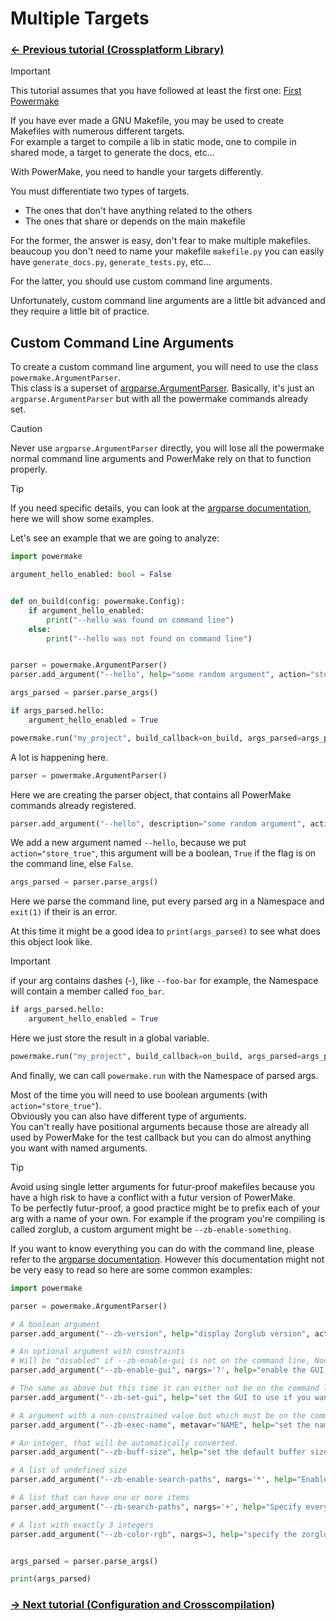 # Multiple Targets

### [<- Previous tutorial (Crossplatform Library)](../02-crossplatform-library/README.md)

> [!IMPORTANT]  
> This tutorial assumes that you have followed at least the first one: [First Powermake](../01-first-powermake/README.md)


If you have ever made a GNU Makefile, you may be used to create Makefiles with numerous different targets.  
For example a target to compile a lib in static mode, one to compile in shared mode, a target to generate the docs, etc...

With PowerMake, you need to handle your targets differently.

You must differentiate two types of targets.
- The ones that don't have anything related to the others
- The ones that share or depends on the main makefile

For the former, the answer is easy, don't fear to make multiple makefiles. beaucoup you don't need to name your makefile `makefile.py` you can easily have `generate_docs.py`, `generate_tests.py`, etc...

For the latter, you should use custom command line arguments.

Unfortunately, custom command line arguments are a little bit advanced and they require a little bit of practice.

## Custom Command Line Arguments

To create a custom command line argument, you will need to use the class `powermake.ArgumentParser`.  
This class is a superset of [argparse.ArgumentParser](https://docs.python.org/3/library/argparse.html).
Basically, it's just an `argparse.ArgumentParser` but with all the powermake commands already set.

> [!CAUTION]  
> Never use `argparse.ArgumentParser` directly, you will lose all the powermake normal command line arguments and PowerMake rely on that to function properly.

> [!TIP]  
> If you need specific details, you can look at the [argparse documentation](https://docs.python.org/3/library/argparse.html), here we will show some examples.


Let's see an example that we are going to analyze:
```py
import powermake

argument_hello_enabled: bool = False


def on_build(config: powermake.Config):
    if argument_hello_enabled:
        print("--hello was found on command line")
    else:
        print("--hello was not found on command line")


parser = powermake.ArgumentParser()
parser.add_argument("--hello", help="some random argument", action="store_true")

args_parsed = parser.parse_args()

if args_parsed.hello:
    argument_hello_enabled = True

powermake.run("my_project", build_callback=on_build, args_parsed=args_parsed)
```

A lot is happening here.

```py
parser = powermake.ArgumentParser()
```
Here we are creating the parser object, that contains all PowerMake commands already registered.

```py
parser.add_argument("--hello", description="some random argument", action="store_true")
```
We add a new argument named `--hello`, because we put `action="store_true"`, this argument will be a boolean, `True` if the flag is on the command line, else `False`.

```py
args_parsed = parser.parse_args()
```

Here we parse the command line, put every parsed arg in a Namespace and `exit(1)` if their is an error.

At this time it might be a good idea to `print(args_parsed)` to see what does this object look like.

> [!IMPORTANT]  
> if your arg contains dashes (-), like `--foo-bar` for example, the Namespace will contain a member called `foo_bar`.

```py
if args_parsed.hello:
    argument_hello_enabled = True
```
Here we just store the result in a global variable.

```py
powermake.run("my_project", build_callback=on_build, args_parsed=args_parsed)
```

And finally, we can call `powermake.run` with the Namespace of parsed args.


Most of the time you will need to use boolean arguments (with `action="store_true"`).  
Obviously you can also have different type of arguments.  
You can't really have positional arguments because those are already all used by PowerMake for the test callback but you can do almost anything you want with named arguments.

> [!TIP]  
> Avoid using single letter arguments for futur-proof makefiles because you have a high risk to have a conflict with a futur version of PowerMake.  
> To be perfectly futur-proof, a good practice might be to prefix each of your arg with a name of your own. For example if the program you're compiling is called zorglub, a custom argument might be `--zb-enable-something`.


If you want to know everything you can do with the command line, please refer to the [argparse documentation](https://docs.python.org/3/library/argparse.html). However this documentation might not be very easy to read so here are some common examples:


```py
import powermake

parser = powermake.ArgumentParser()

# A boolean argument
parser.add_argument("--zb-version", help="display Zorglub version", action="store_true")

# An optional argument with constraints
# Will be "disabled" if --zb-enable-gui is not on the command line, None if their is just `--zb-enable-gui` without any argument, "SDL2" if the command line is `--zb-enable-gui=SDL2` or "QT" if the command line is `--zb-enable-gui QT`
parser.add_argument("--zb-enable-gui", nargs='?', help="enable the GUI, optionally specify which GUI frontend to use" choices=["SDL2", "SDL3", "QT", "GTK"], default="disabled")

# The same as above but this time it can either not be on the command line or have a value but it cannot be on the command line and empty.
parser.add_argument("--zb-set-gui", help="set the GUI to use if you want one", choices=["SDL2", "SDL3", "QT", "GTK"], default=None)

# A argument with a non-constrained value but which must be on the command line.
parser.add_argument("--zb-exec-name", metavar="NAME", help="set the name of the executable", required=True)

# An integer, that will be automatically converted.
parser.add_argument("--zb-buff-size", help="set the default buffer size zorglub will use.", default=0, type=int)

# A list of undefined size
parser.add_argument("--zb-enable-search-paths", nargs='*', help="Enable search paths, specify every search paths zorglub should use")

# A list that can have one or more items
parser.add_argument("--zb-search-paths", nargs='+', help="Specify every search paths zorglub should use")

# A list with exactly 3 integers
parser.add_argument("--zb-color-rgb", nargs=3, help="specify the zorglub main color as 3 int values between 0 and 255", type=int)


args_parsed = parser.parse_args()

print(args_parsed)
```

### [-> Next tutorial (Configuration and Crosscompilation)](../04-configuration-and-crosscompilation/README.md)
